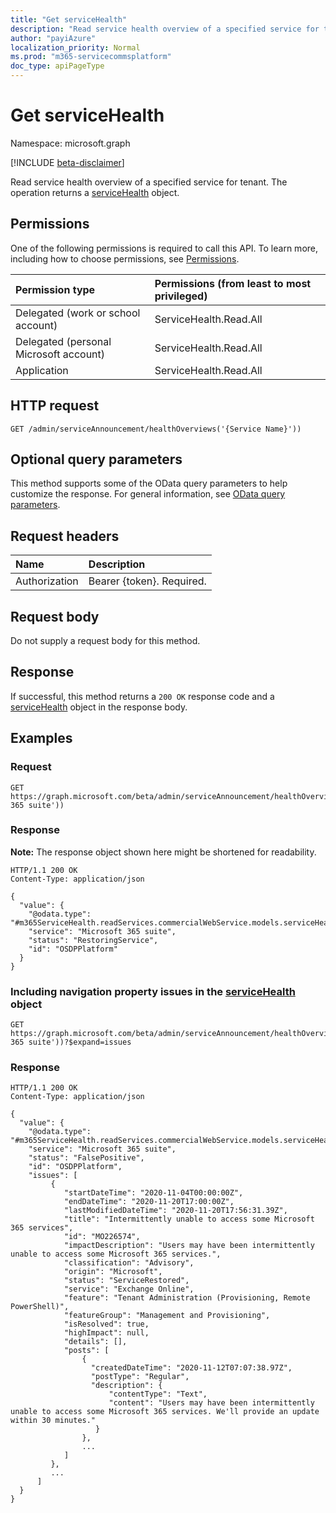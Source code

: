 ```yaml
---
title: "Get serviceHealth"
description: "Read service health overview of a specified service for tenant. The operation returns a [serviceHealth](../resources/servicehealth.md) object."
author: "payiAzure"
localization_priority: Normal
ms.prod: "m365-servicecommsplatform"
doc_type: apiPageType
---
```


# Get serviceHealth
Namespace: microsoft.graph

[!INCLUDE [beta-disclaimer](../../includes/beta-disclaimer.md)]

Read service health overview of a specified service for tenant. The operation returns a [serviceHealth](../resources/servicehealth.md) object.

## Permissions
One of the following permissions is required to call this API. To learn more, including how to choose permissions, see [Permissions](/graph/permissions-reference).

|Permission type|Permissions (from least to most privileged)|
|:---|:---|
|Delegated (work or school account)|ServiceHealth.Read.All|
|Delegated (personal Microsoft account)|ServiceHealth.Read.All|
|Application|ServiceHealth.Read.All|

## HTTP request

<!-- {
  "blockType": "ignored"
}
-->

``` http
GET /admin/serviceAnnouncement/healthOverviews('{Service Name}'))
```

## Optional query parameters
This method supports some of the OData query parameters to help customize the response. For general information, see [OData query parameters](/graph/query-parameters).

## Request headers
|Name|Description|
|:---|:---|
|Authorization|Bearer {token}. Required.|

## Request body
Do not supply a request body for this method.

## Response

If successful, this method returns a `200 OK` response code and a [serviceHealth](../resources/servicehealth.md) object in the response body.

## Examples

### Request
<!-- {
  "blockType": "request",
  "name": "get_servicehealth"
}
-->

``` http
GET https://graph.microsoft.com/beta/admin/serviceAnnouncement/healthOverviews('Microsoft 365 suite'))
```

### Response
**Note:** The response object shown here might be shortened for readability.
<!-- {
  "blockType": "response",
  "truncated": true,
  "@odata.type": "m365ServiceHealth.readServices.commercialWebService.models.serviceHealth"
}
-->

``` http
HTTP/1.1 200 OK
Content-Type: application/json

{
  "value": {
    "@odata.type": "#m365ServiceHealth.readServices.commercialWebService.models.serviceHealth",
    "service": "Microsoft 365 suite",
    "status": "RestoringService",
    "id": "OSDPPlatform"
  }
}
```

### Including navigation property issues in the [serviceHealth](../resources/servicehealth.md) object

``` http
GET https://graph.microsoft.com/beta/admin/serviceAnnouncement/healthOverviews('Microsoft 365 suite'))?$expand=issues
```

### Response

``` http
HTTP/1.1 200 OK
Content-Type: application/json

{
  "value": {
    "@odata.type": "#m365ServiceHealth.readServices.commercialWebService.models.serviceHealth",
    "service": "Microsoft 365 suite",
    "status": "FalsePositive",
    "id": "OSDPPlatform",
    "issues": [
         {
            "startDateTime": "2020-11-04T00:00:00Z",
            "endDateTime": "2020-11-20T17:00:00Z",
            "lastModifiedDateTime": "2020-11-20T17:56:31.39Z",
            "title": "Intermittently unable to access some Microsoft 365 services",
            "id": "MO226574",
            "impactDescription": "Users may have been intermittently unable to access some Microsoft 365 services.",
            "classification": "Advisory",
            "origin": "Microsoft",
            "status": "ServiceRestored",
            "service": "Exchange Online",
            "feature": "Tenant Administration (Provisioning, Remote PowerShell)",
            "featureGroup": "Management and Provisioning",
            "isResolved": true,
            "highImpact": null,
            "details": [],
            "posts": [
                {
                  "createdDateTime": "2020-11-12T07:07:38.97Z",
                  "postType": "Regular",
                  "description": {
                      "contentType": "Text",
                      "content": "Users may have been intermittently unable to access some Microsoft 365 services. We'll provide an update within 30 minutes."
                   }
                },
                ...
            ]
         },
         ...
      ]
  }
}
```